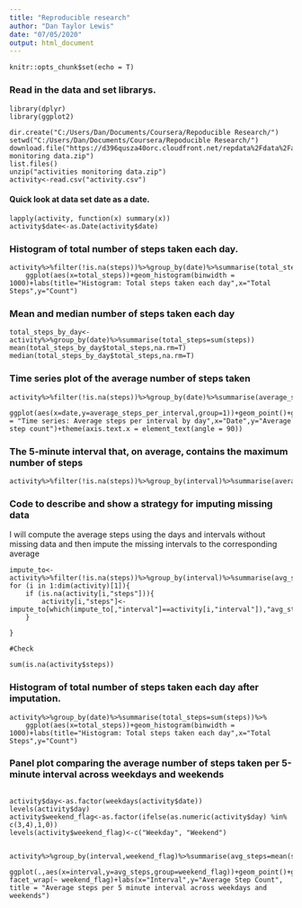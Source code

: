 ```yaml
---
title: "Reproducible research"
author: "Dan Taylor Lewis"
date: "07/05/2020"
output: html_document
---
```


```{r setup, include=FALSE}
knitr::opts_chunk$set(echo = T)
```


### Read in the data and set librarys.

```{r,message=FALSE}
library(dplyr)
library(ggplot2)
```

```{r,message=F,results='hide',warning=F}
dir.create("C:/Users/Dan/Documents/Coursera/Repoducible Research/")
setwd("C:/Users/Dan/Documents/Coursera/Repoducible Research/")
download.file("https://d396qusza40orc.cloudfront.net/repdata%2Fdata%2Factivity.zip","activities monitoring data.zip")
list.files()
unzip("activities monitoring data.zip")
activity<-read.csv("activity.csv")
```

#### Quick look at data set date as a date.

```{r,results='hide'}
lapply(activity, function(x) summary(x))
activity$date<-as.Date(activity$date)

```

### Histogram of total number of steps taken each day.

```{r}
activity%>%filter(!is.na(steps))%>%group_by(date)%>%summarise(total_steps=sum(steps))%>%
    ggplot(aes(x=total_steps))+geom_histogram(binwidth = 1000)+labs(title="Histogram: Total steps taken each day",x="Total Steps",y="Count")
```
### Mean and median number of steps taken each day
```{r}
total_steps_by_day<-activity%>%group_by(date)%>%summarise(total_steps=sum(steps))
mean(total_steps_by_day$total_steps,na.rm=T)
median(total_steps_by_day$total_steps,na.rm=T)
```

### Time series plot of the average number of steps taken

```{r}
activity%>%filter(!is.na(steps))%>%group_by(date)%>%summarise(average_steps_per_interval=mean(steps))%>%
    ggplot(aes(x=date,y=average_steps_per_interval,group=1))+geom_point()+geom_line(stat="identity",color="blue")+labs(title = "Time series: Average steps per interval by day",x="Date",y="Average step count")+theme(axis.text.x = element_text(angle = 90))

```

### The 5-minute interval that, on average, contains the maximum number of steps

```{r}
activity%>%filter(!is.na(steps))%>%group_by(interval)%>%summarise(average_steps=mean(steps))%>%arrange(desc(average_steps))%>%head(.,1)
```

### Code to describe and show a strategy for imputing missing data


I will compute the average steps using the days and intervals without missing data and then impute the missing intervals to the corresponding average

```{r}
impute_to<-activity%>%filter(!is.na(steps))%>%group_by(interval)%>%summarise(avg_steps=mean(steps))
for (i in 1:dim(activity)[1]){
    if (is.na(activity[i,"steps"])){
        activity[i,"steps"]<-impute_to[which(impute_to[,"interval"]==activity[i,"interval"]),"avg_steps"]
    }

}

#Check 

sum(is.na(activity$steps))

```

### Histogram of total number of steps taken each day after imputation.

```{r}
activity%>%group_by(date)%>%summarise(total_steps=sum(steps))%>%
    ggplot(aes(x=total_steps))+geom_histogram(binwidth = 1000)+labs(title="Histogram: Total steps taken each day",x="Total Steps",y="Count")
```

### Panel plot comparing the average number of steps taken per 5-minute interval across weekdays and weekends

```{r}

activity$day<-as.factor(weekdays(activity$date))
levels(activity$day)
activity$weekend_flag<-as.factor(ifelse(as.numeric(activity$day) %in% c(3,4),1,0))
levels(activity$weekend_flag)<-c("Weekday", "Weekend")


activity%>%group_by(interval,weekend_flag)%>%summarise(avg_steps=mean(steps))%>%
    ggplot(.,aes(x=interval,y=avg_steps,group=weekend_flag))+geom_point()+geom_line(color="blue")+ facet_wrap(~ weekend_flag)+labs(x="Interval",y="Average Step Count", title = "Average steps per 5 minute interval across weekdays and weekends")
    
 
```


